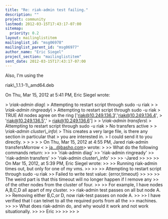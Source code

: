 ```yaml
---
title: "Re: riak-admin test failing."
description: ""
project: community
lastmod: 2012-03-15T17:43:17-07:00
sitemap:
  priority: 0.2
layout: mailinglistitem
mailinglist_id: "msg06978"
mailinglist_parent_id: "msg06977"
author_name: "Eric Siegel"
project_section: "mailinglistitem"
sent_date: 2012-03-15T17:43:17-07:00
---
```



Also, I'm using the

riak\\_1.1.1-1\\_amd64.deb

On Thu, Mar 15, 2012 at 5:41 PM, Eric Siegel  wrote:

&gt; \\*riak-admin diag\\*
&gt; Attempting to restart script through sudo -u riak
&gt;
&gt; \\*riak-admin ringready\\*
&gt; Attempting to restart script through sudo -u riak
&gt; TRUE All nodes agree on the ring ['riak@10.249.136.3','riak@10.249.136.4',
&gt; 'riak@10.249.136.5','
&gt; riak@10.249.136.6']
&gt;
&gt; \\*riak-admin transfers\\*
&gt; Attempting to restart script through sudo -u riak
&gt; No transfers active
&gt;
&gt; \\*riak-admin cluster\\_info\\*
&gt; This creates a very large file, is there any section in particular that
&gt; you are interested in.
&gt; I could send it to you directly.
&gt;
&gt;
&gt;
&gt;
&gt; On Thu, Mar 15, 2012 at 4:55 PM, Jared riak-admin transfersMorrow &lt;
&gt; ja...@basho.com&gt; wrote:
&gt;
&gt;&gt; What do the following commands return:
&gt;&gt;
&gt;&gt; 'riak-admin diag'
&gt;&gt; 'riak-admin ringready'
&gt;&gt; 'riak-admin transfers'
&gt;&gt; 'riak-admin cluster\\_info'
&gt;&gt;
&gt;&gt; -Jared
&gt;&gt;
&gt;&gt;
&gt;&gt; On Mar 15, 2012, at 5:39 PM, Eric Siegel wrote:
&gt;&gt;
&gt;&gt; Running riak-admin times out, but only for one of my vms.
&gt;&gt;
&gt;&gt;
&gt;&gt; Attempting to restart script through sudo -u riak
&gt;&gt; Failed to write test value: {error,timeout}
&gt;&gt;
&gt;&gt;
&gt;&gt; The weird part is that this timeout will no longer happen if I remove any
&gt;&gt; of the other nodes from the cluster of four.
&gt;&gt;
&gt;&gt; For example, I have nodes A,B,C,D all apart of my cluster.
&gt;&gt; riak-admin test passes on all but node A.
&gt;&gt; Removing either B,C,or D, now riak-test passes on node A.
&gt;&gt;
&gt;&gt; I have verified that I can telnet to all the required ports from all the
&gt;&gt; machines.
&gt;&gt;
&gt;&gt; What does riak-admin do, and why would it work and not work situationally.
&gt;&gt;
&gt;&gt; Eric
&gt;&gt;
&gt;&gt;
&gt;&gt;
&gt;
